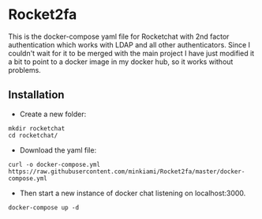# Rocket2fa

This is the docker-compose yaml file for Rocketchat with 2nd factor authentication which works with LDAP and all other
authenticators. 
Since I couldn't wait for it to be merged with the main project I have just modified it a bit to point to a docker image in my docker
hub, so it works without problems.

## Installation

- Create a new folder:
```
mkdir rocketchat
cd rocketchat/
```
- Download the yaml file:
```
curl -o docker-compose.yml https://raw.githubusercontent.com/minkiami/Rocket2fa/master/docker-compose.yml
```
- Then start a new instance of docker chat listening on localhost:3000.
```
docker-compose up -d
```
